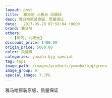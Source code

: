 ```yaml
---
layout: post
title:  雅马哈-北极光-风骚绿
desc: 雅马哈原装原版，质量保证
date:   2017-05-20 07:58:04 +0800
brand: 雅马哈
others:
  - [系列, 北极光]
discount_price: 1400.00
origin_price: 5000.00
color: 风骚绿
categories: yamaha bjg special
tag: top1
image_path: /images/products/yamaha/bjg/green
image_group: 9
special_image: 7.JPG
---
```


<p>雅马哈原装原版，质量保证</p>
